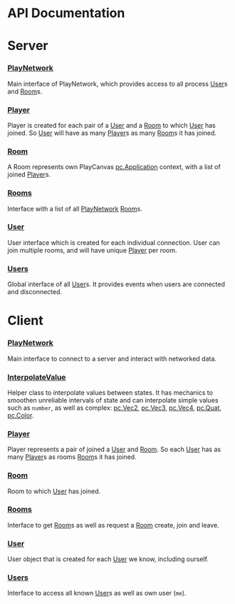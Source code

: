 # API Documentation

# Server


### <a href='./server/PlayNetwork.md'>PlayNetwork</a>  
Main interface of PlayNetwork, which provides access to all process [User]s and [Room]s.

### <a href='./server/Player.md'>Player</a>  
Player is created for each pair of a [User] and a [Room] to which [User] has joined. So [User] will have as many [Player]s as many [Room]s it has joined.

### <a href='./server/Room.md'>Room</a>  
A Room represents own PlayCanvas [pc.Application] context, with a list of joined [Player]s.

### <a href='./server/Rooms.md'>Rooms</a>  
Interface with a list of all [PlayNetwork] [Room]s.

### <a href='./server/User.md'>User</a>  
User interface which is created for each individual connection. User can join multiple rooms, and will have unique [Player] per room.

### <a href='./server/Users.md'>Users</a>  
Global interface of all [User]s. It provides events when users are connected and disconnected.


[User]: ./server/User.md  
[Room]: ./server/Room.md  
[Player]: ./server/Player.md  
[pc.Application]: https://developer.playcanvas.com/en/api/pc.Application.html  
[PlayNetwork]: ./server/PlayNetwork.md  


# Client


### <a href='./client/PlayNetwork.md'>PlayNetwork</a>  
Main interface to connect to a server and interact with networked data.

### <a href='./client/InterpolateValue.md'>InterpolateValue</a>  
Helper class to interpolate values between states. It has mechanics to smoothen unreliable intervals of state and can interpolate simple values such as `number`, as well as complex: [pc.Vec2], [pc.Vec3], [pc.Vec4], [pc.Quat], [pc.Color].

### <a href='./client/Player.md'>Player</a>  
Player represents a pair of joined a [User] and [Room]. So each [User] has as many [Player]s as rooms [Room]s it has joined.

### <a href='./client/Room.md'>Room</a>  
Room to which [User] has joined.

### <a href='./client/Rooms.md'>Rooms</a>  
Interface to get [Room]s as well as request a [Room] create, join and leave.

### <a href='./client/User.md'>User</a>  
User object that is created for each [User] we know, including ourself.

### <a href='./client/Users.md'>Users</a>  
Interface to access all known [User]s as well as own user (`me`).


[pc.Vec2]: https://developer.playcanvas.com/en/api/pc.Vec2.html  
[pc.Vec3]: https://developer.playcanvas.com/en/api/pc.Vec3.html  
[pc.Vec4]: https://developer.playcanvas.com/en/api/pc.Vec4.html  
[pc.Quat]: https://developer.playcanvas.com/en/api/pc.Quat.html  
[pc.Color]: https://developer.playcanvas.com/en/api/pc.Color.html  
[User]: ./client/User.md  
[Room]: ./client/Room.md  
[Player]: ./client/Player.md  
